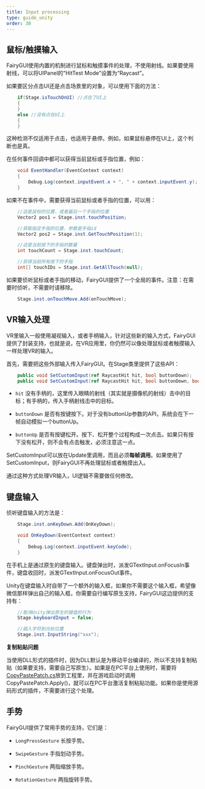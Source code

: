 ```yaml
---
title: Input processing
type: guide_unity
order: 30
---
```


## 鼠标/触摸输入

FairyGUI使用内置的机制进行鼠标和触摸事件的处理，不使用射线。如果要使用射线，可以将UIPanel的“HitTest Mode”设置为“Raycast”。

如果要区分点击UI还是点击场景里的对象，可以使用下面的方法：

```csharp
    if(Stage.isTouchOnUI) //点在了UI上
    {
    }
    else //没有点在UI上
    {
    }
```

这种检测不仅适用于点击，也适用于悬停。例如，如果鼠标悬停在UI上，这个判断也是真。

在任何事件回调中都可以获得当前鼠标或手指位置，例如：

```csharp
    void EventHandler(EventContext context)
    {
        Debug.Log(context.inputEvent.x + ", " + context.inputEvent.y);
    }
```

如果不在事件中，需要获得当前鼠标或者手指的位置，可以用：

```csharp
    //这是鼠标的位置，或者最后一个手指的位置
    Vector2 pos1 = Stage.inst.touchPosition;

    //获取指定手指的位置，参数是手指id
    Vector2 pos2 = Stage.inst.GetTouchPosition(1);

    //这是当前按下的手指的数量
    int touchCount = Stage.inst.touchCount;

    //获得当前所有按下的手指
    int[] touchIDs = Stage.inst.GetAllTouch(null);
```

如果要侦听鼠标或者手指的移动，FairyGUI提供了一个全局的事件。注意：在需要时侦听，不需要时请移除。

```csharp
    Stage.inst.onTouchMove.Add(onTouchMove);
```

## VR输入处理

VR里输入一般使用凝视输入，或者手柄输入，针对这些新的输入方式，FairyGUI提供了封装支持，也就是说，在VR应用里，你仍然可以像处理鼠标或者触摸输入一样处理VR的输入。

首先，需要把这些外部输入传入FairyGUI。在Stage类里提供了这些API：

```csharp
	public void SetCustomInput(ref RaycastHit hit, bool buttonDown);
	public void SetCustomInput(ref RaycastHit hit, bool buttonDown, bool buttonUp);
```

- `hit` 没有手柄的，这里传入眼睛的射线（其实就是摄像机的射线）击中的目标；有手柄的，传入手柄射线击中的目标。

- `buttonDown` 是否有按键按下。对于没有buttonUp参数的API，系统会在下一帧自动模拟一个buttonUp。

- `buttonUp` 是否有按键松开。按下、松开整个过程构成一次点击。如果只有按下没有松开，则不会有点击触发，必须注意这一点。

SetCustomInput可以放在Update里调用，而且必须**每帧调用**。如果使用了SetCustomInput，则FairyGUI不再处理鼠标或者触摸出入。

通过这种方式处理VR输入，UI逻辑不需要做任何修改。

## 键盘输入

侦听键盘输入的方法是：

```csharp
    Stage.inst.onKeyDown.Add(OnKeyDown);

    void OnKeyDown(EventContext context)
    {
        Debug.Log(context.inputEvent.keyCode);
    }
```

在手机上是通过原生的键盘输入。键盘弹出时，派发GTextInput.onFocusIn事件，键盘收回时，派发GTextInput.onFocusOut事件。

Unity在键盘输入时自带了一个额外的输入框，如果你不需要这个输入框，希望像微信那样弹出自己的输入框，你需要自行编写原生支持，FairyGUI这边提供的支持有：

```csharp
    //取消Unity弹出原生的键盘的行为
    Stage.keyboardInput = false;

    //插入字符到光标位置
    Stage.inst.InputString("xxx");
```

**复制粘贴问题**

当使用DLL形式的插件时，因为DLL默认是为移动平台编译的，所以不支持复制粘贴（如果要支持，需要自己写原生）。如果是在PC平台上使用时，需要将[CopyPastePatch.cs](https://github.com/fairygui/FairyGUI-unity/blob/master/Examples.Unity5/Assets/FairyGUI/CopyPastePatch.cs)放到工程里，并在游戏启动时调用CopyPastePatch.Apply()，就可以在PC平台激活复制粘贴功能。如果你是使用源码形式的插件，不需要进行这个处理。

## 手势

FairyGUI提供了常用手势的支持，它们是：

- `LongPressGesture` 长按手势。

- `SwipeGesture` 手指划动手势。

- `PinchGesture` 两指缩放手势。

- `RotationGesture` 两指旋转手势。

